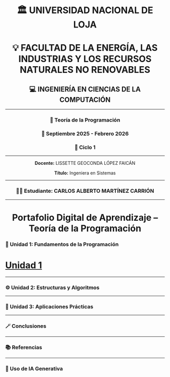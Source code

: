 <div align="center">

<h1>🏛️ UNIVERSIDAD NACIONAL DE LOJA</h1>
<h1>💡 FACULTAD DE LA ENERGÍA, LAS INDUSTRIAS Y LOS RECURSOS NATURALES NO RENOVABLES</h1>
<h2>💻 INGENIERÍA EN CIENCIAS DE LA COMPUTACIÓN</h2>

<hr>

<h3>📘 Teoría de la Programación</h2>
<h3>📅 Septiembre 2025 - Febrero 2026</h3>
<h3>🧩 Ciclo 1</h3>

<hr>


<p><b>Docente:</b> LISSETTE GEOCONDA LÓPEZ FAICÁN</p>
<p><b>Título:</b> Ingeniera en Sistemas</p>

<hr>

<h3>👨‍🎓 Estudiante: CARLOS ALBERTO MARTÍNEZ CARRIÓN</h3>

<hr>

<h1>Portafolio Digital de Aprendizaje – Teoría de la
Programación</h1>

</div>






### 🧩 Unidad 1: Fundamentos de la Programación
# [Unidad 1](Unidad1.md)

---

### ⚙️ Unidad 2: Estructuras y Algoritmos  

---

### 🧠 Unidad 3: Aplicaciones Prácticas  

---

### 🪄 Conclusiones  

---

### 📚 Referencias  

---

### 🤖 Uso de IA Generativa  
